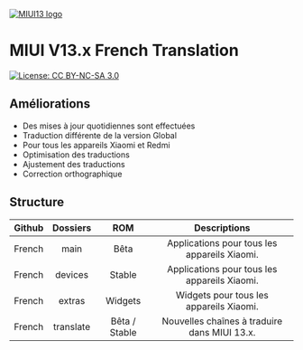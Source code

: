 [![MIUI13 logo](https://i.imgur.com/G9wfOYe.png)](https://xiaomi.eu/)

# MIUI V13.x French Translation
[![License: CC BY-NC-SA 3.0](https://img.shields.io/badge/license-CC%20BY--NC--SA%203.0-lightgrey.svg)](http://creativecommons.org/licenses/by-nc-sa/3.0/)

## Améliorations
* Des mises à jour quotidiennes sont effectuées
* Traduction différente de la version Global
* Pour tous les appareils Xiaomi et Redmi
* Optimisation des traductions
* Ajustement des traductions
* Correction orthographique

## Structure
Github |  Dossiers | ROM | Descriptions
:------------: | :------------:| :------------:| :------------:
French | main | Bêta | Applications pour tous les appareils Xiaomi.
French | devices | Stable | Applications pour tous les appareils Xiaomi.
French | extras | Widgets | Widgets pour tous les appareils Xiaomi.
French | translate | Bêta / Stable | Nouvelles chaînes à traduire dans MIUI 13.x.